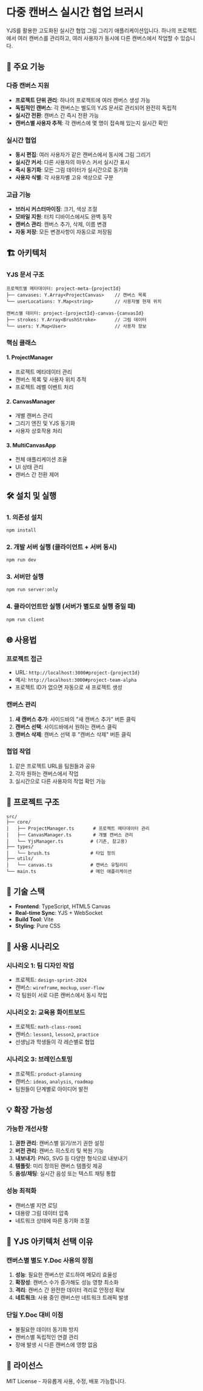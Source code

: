 # 다중 캔버스 실시간 협업 브러시

YJS를 활용한 고도화된 실시간 협업 그림 그리기 애플리케이션입니다. 하나의 프로젝트에서 여러 캔버스를 관리하고, 여러 사용자가 동시에 다른 캔버스에서 작업할 수 있습니다.

## 🚀 주요 기능

### 다중 캔버스 지원

- **프로젝트 단위 관리**: 하나의 프로젝트에 여러 캔버스 생성 가능
- **독립적인 캔버스**: 각 캔버스는 별도의 YJS 문서로 관리되어 완전히 독립적
- **실시간 전환**: 캔버스 간 즉시 전환 가능
- **캔버스별 사용자 추적**: 각 캔버스에 몇 명이 접속해 있는지 실시간 확인

### 실시간 협업

- **동시 편집**: 여러 사용자가 같은 캔버스에서 동시에 그림 그리기
- **실시간 커서**: 다른 사용자의 마우스 커서 실시간 표시
- **즉시 동기화**: 모든 그림 데이터가 실시간으로 동기화
- **사용자 식별**: 각 사용자별 고유 색상으로 구분

### 고급 기능

- **브러시 커스터마이징**: 크기, 색상 조절
- **모바일 지원**: 터치 디바이스에서도 완벽 동작
- **캔버스 관리**: 캔버스 추가, 삭제, 이름 변경
- **자동 저장**: 모든 변경사항이 자동으로 저장됨

## 🏗️ 아키텍처

### YJS 문서 구조

```
프로젝트별 메타데이터: project-meta-{projectId}
├── canvases: Y.Array<ProjectCanvas>    // 캔버스 목록
└── userLocations: Y.Map<string>        // 사용자별 현재 위치

캔버스별 데이터: project-{projectId}-canvas-{canvasId}
├── strokes: Y.Array<BrushStroke>       // 그림 데이터
└── users: Y.Map<User>                  // 사용자 정보
```

### 핵심 클래스

#### 1. ProjectManager

- 프로젝트 메타데이터 관리
- 캔버스 목록 및 사용자 위치 추적
- 프로젝트 레벨 이벤트 처리

#### 2. CanvasManager

- 개별 캔버스 관리
- 그리기 엔진 및 YJS 동기화
- 사용자 상호작용 처리

#### 3. MultiCanvasApp

- 전체 애플리케이션 조율
- UI 상태 관리
- 캔버스 간 전환 제어

## 🛠️ 설치 및 실행

### 1. 의존성 설치

```bash
npm install
```

### 2. 개발 서버 실행 (클라이언트 + 서버 동시)

```bash
npm run dev
```

### 3. 서버만 실행

```bash
npm run server:only
```

### 4. 클라이언트만 실행 (서버가 별도로 실행 중일 때)

```bash
npm run client
```

## 🌐 사용법

### 프로젝트 접근

- URL: `http://localhost:3000#project-{projectId}`
- 예시: `http://localhost:3000#project-team-alpha`
- 프로젝트 ID가 없으면 자동으로 새 프로젝트 생성

### 캔버스 관리

1. **새 캔버스 추가**: 사이드바의 "새 캔버스 추가" 버튼 클릭
2. **캔버스 선택**: 사이드바에서 원하는 캔버스 클릭
3. **캔버스 삭제**: 캔버스 선택 후 "캔버스 삭제" 버튼 클릭

### 협업 작업

1. 같은 프로젝트 URL을 팀원들과 공유
2. 각자 원하는 캔버스에서 작업
3. 실시간으로 다른 사용자의 작업 확인 가능

## 📁 프로젝트 구조

```
src/
├── core/
│   ├── ProjectManager.ts       # 프로젝트 메타데이터 관리
│   ├── CanvasManager.ts        # 개별 캔버스 관리
│   └── YjsManager.ts          # (기존, 참고용)
├── types/
│   └── brush.ts               # 타입 정의
├── utils/
│   └── canvas.ts              # 캔버스 유틸리티
└── main.ts                    # 메인 애플리케이션
```

## 🔧 기술 스택

- **Frontend**: TypeScript, HTML5 Canvas
- **Real-time Sync**: YJS + WebSocket
- **Build Tool**: Vite
- **Styling**: Pure CSS

## 🎯 사용 시나리오

### 시나리오 1: 팀 디자인 작업

- 프로젝트: `design-sprint-2024`
- 캔버스: `wireframe`, `mockup`, `user-flow`
- 각 팀원이 서로 다른 캔버스에서 동시 작업

### 시나리오 2: 교육용 화이트보드

- 프로젝트: `math-class-room1`
- 캔버스: `lesson1`, `lesson2`, `practice`
- 선생님과 학생들이 각 레슨별로 협업

### 시나리오 3: 브레인스토밍

- 프로젝트: `product-planning`
- 캔버스: `ideas`, `analysis`, `roadmap`
- 팀원들이 단계별로 아이디어 발전

## 💡 확장 가능성

### 가능한 개선사항

1. **권한 관리**: 캔버스별 읽기/쓰기 권한 설정
2. **버전 관리**: 캔버스 히스토리 및 복원 기능
3. **내보내기**: PNG, SVG 등 다양한 형식으로 내보내기
4. **템플릿**: 미리 정의된 캔버스 템플릿 제공
5. **음성/채팅**: 실시간 음성 또는 텍스트 채팅 통합

### 성능 최적화

- 캔버스별 지연 로딩
- 대용량 그림 데이터 압축
- 네트워크 상태에 따른 동기화 조절

## 🤝 YJS 아키텍처 선택 이유

### 캔버스별 별도 Y.Doc 사용의 장점

1. **성능**: 필요한 캔버스만 로드하여 메모리 효율성
2. **확장성**: 캔버스 수가 증가해도 성능 영향 최소화
3. **격리**: 캔버스 간 완전한 데이터 격리로 안정성 확보
4. **네트워크**: 사용 중인 캔버스만 네트워크 트래픽 발생

### 단일 Y.Doc 대비 이점

- 불필요한 데이터 동기화 방지
- 캔버스별 독립적인 연결 관리
- 장애 발생 시 다른 캔버스에 영향 없음

## 📄 라이선스

MIT License - 자유롭게 사용, 수정, 배포 가능합니다.
